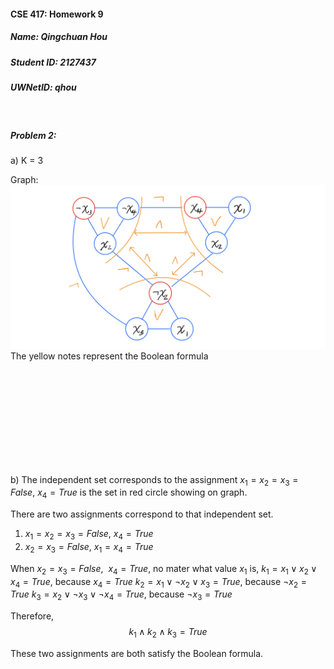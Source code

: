 #### CSE 417: Homework 9
##### Name: Qingchuan Hou
##### Student ID: 2127437
##### UWNetID: qhou

</br>

##### Problem 2:

a)
K = 3

Graph:
![](Image/A9P2.png)
The yellow notes represent the Boolean formula

</br>
</br>
</br>
</br>
</br>
</br>
</br>
</br>
</br>

b)
The independent set corresponds to the assignment $x_1 = x_2 = x_3 = False$, $x_4 = True$ is the set in red circle showing on graph.

There are two assignments correspond to that independent set.
1. $x_1 = x_2 = x_3 = False$,
    $x_4 = True$
2. $x_2 = x_3 = False$, 
    $x_1 = x_4 = True$

When $x_2 = x_3 = False$, $\ x_4 = True$, no mater what value $x_1$ is,
$k_1 = x_1 ∨ x_2 ∨ x_4 = True$, because $x_4 = True$
$k_2 = x_1 ∨ ¬x_2 ∨ x_3 = True$, because $¬x_2 = True$
$k_3 = x_2 ∨ ¬x_3 ∨ ¬x_4 = True$, because $¬x_3 = True$

Therefore,
$$ k_1 ∧ k_2 ∧ k_3 = True$$

These two assignments are both satisfy the Boolean formula.